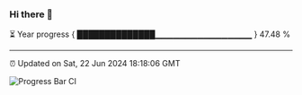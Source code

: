 ### Hi there 👋

⏳ Year progress { ██████████████▁▁▁▁▁▁▁▁▁▁▁▁▁▁▁▁ } 47.48 %

---

⏰ Updated on Sat, 22 Jun 2024 18:18:06 GMT

![Progress Bar CI](https://github.com/liununu/liununu/workflows/Progress%20Bar%20CI/badge.svg)
